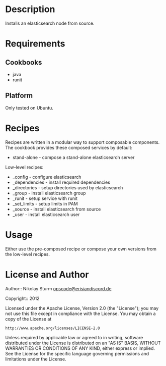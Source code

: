 Description
===========

Installs an elasticsearch node from source.

Requirements
============

Cookbooks
---------

* java
* runit

Platform
--------

Only tested on Ubuntu.

Recipes
=======

Recipes are written in a modular way to support composable components. The
cookbook provides these composed services by default:

* stand-alone - compose a stand-alone elasticsearch server

Low-level recipes:

* \_config - configure elasticsearch
* \_dependencies - install required dependencies
* \_directories - setup directories used by elasticsearch
* \_group - install elasticsearch group
* \_runit - setup service with runit
* \_set\_limits - setup limits in PAM
* \_source - install elasticsearch from source
* \_user - install elasticsearch user

Usage
=====

Either use the pre-composed recipe or compose your own versions from
the low-level recipes.

License and Author
==================

Author:: Nikolay Sturm <opscode@erisiandiscord.de>

Copyright:: 2012

Licensed under the Apache License, Version 2.0 (the "License");
you may not use this file except in compliance with the License.
You may obtain a copy of the License at

    http://www.apache.org/licenses/LICENSE-2.0

Unless required by applicable law or agreed to in writing, software
distributed under the License is distributed on an "AS IS" BASIS,
WITHOUT WARRANTIES OR CONDITIONS OF ANY KIND, either express or implied.
See the License for the specific language governing permissions and
limitations under the License.
